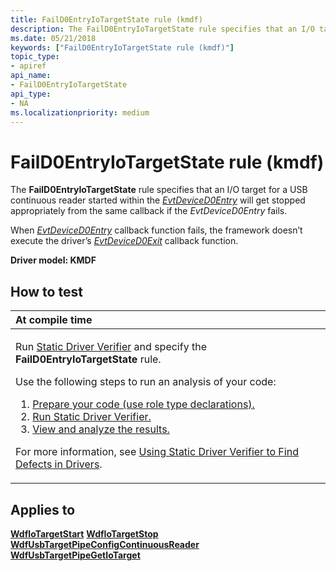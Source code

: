 ```yaml
---
title: FailD0EntryIoTargetState rule (kmdf)
description: The FailD0EntryIoTargetState rule specifies that an I/O target for a USB continuous reader started within the EvtDeviceD0Entry will get stopped appropriately from the same callback if the EvtDeviceD0Entry fails.
ms.date: 05/21/2018
keywords: ["FailD0EntryIoTargetState rule (kmdf)"]
topic_type:
- apiref
api_name:
- FailD0EntryIoTargetState
api_type:
- NA
ms.localizationpriority: medium
---
```


# FailD0EntryIoTargetState rule (kmdf)


The **FailD0EntryIoTargetState** rule specifies that an I/O target for a USB continuous reader started within the [*EvtDeviceD0Entry*](/windows-hardware/drivers/ddi/wdfdevice/nc-wdfdevice-evt_wdf_device_d0_entry) will get stopped appropriately from the same callback if the *EvtDeviceD0Entry* fails.

When [*EvtDeviceD0Entry*](/windows-hardware/drivers/ddi/wdfdevice/nc-wdfdevice-evt_wdf_device_d0_entry) callback function fails, the framework doesn’t execute the driver’s [*EvtDeviceD0Exit*](/windows-hardware/drivers/ddi/wdfdevice/nc-wdfdevice-evt_wdf_device_d0_exit) callback function.

**Driver model: KMDF**

## How to test

<table>
<colgroup>
<col width="100%" />
</colgroup>
<thead>
<tr class="header">
<th align="left">At compile time</th>
</tr>
</thead>
<tbody>
<tr class="odd">
<td align="left"><p>Run <a href="/windows-hardware/drivers/devtest/static-driver-verifier" data-raw-source="[Static Driver Verifier](./static-driver-verifier.md)">Static Driver Verifier</a> and specify the <strong>FailD0EntryIoTargetState</strong> rule.</p>
Use the following steps to run an analysis of your code:
<ol>
<li><a href="/windows-hardware/drivers/devtest/using-static-driver-verifier-to-find-defects-in-drivers#preparing-your-source-code" data-raw-source="[Prepare your code (use role type declarations).](./using-static-driver-verifier-to-find-defects-in-drivers.md#preparing-your-source-code)">Prepare your code (use role type declarations).</a></li>
<li><a href="/windows-hardware/drivers/devtest/using-static-driver-verifier-to-find-defects-in-drivers#running-static-driver-verifier" data-raw-source="[Run Static Driver Verifier.](./using-static-driver-verifier-to-find-defects-in-drivers.md#running-static-driver-verifier)">Run Static Driver Verifier.</a></li>
<li><a href="/windows-hardware/drivers/devtest/using-static-driver-verifier-to-find-defects-in-drivers#viewing-and-analyzing-the-results" data-raw-source="[View and analyze the results.](./using-static-driver-verifier-to-find-defects-in-drivers.md#viewing-and-analyzing-the-results)">View and analyze the results.</a></li>
</ol>
<p>For more information, see <a href="/windows-hardware/drivers/devtest/using-static-driver-verifier-to-find-defects-in-drivers" data-raw-source="[Using Static Driver Verifier to Find Defects in Drivers](./using-static-driver-verifier-to-find-defects-in-drivers.md)">Using Static Driver Verifier to Find Defects in Drivers</a>.</p></td>
</tr>
</tbody>
</table>

## Applies to

[**WdfIoTargetStart**](/windows-hardware/drivers/ddi/wdfiotarget/nf-wdfiotarget-wdfiotargetstart)
[**WdfIoTargetStop**](/windows-hardware/drivers/ddi/wdfiotarget/nf-wdfiotarget-wdfiotargetstop)
[**WdfUsbTargetPipeConfigContinuousReader**](/windows-hardware/drivers/ddi/wdfusb/nf-wdfusb-wdfusbtargetpipeconfigcontinuousreader)
[**WdfUsbTargetPipeGetIoTarget**](/windows-hardware/drivers/ddi/wdfusb/nf-wdfusb-wdfusbtargetpipegetiotarget)
